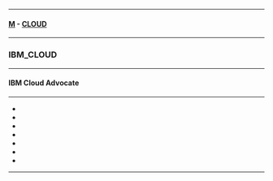 
---

#### [M](https://github.com/ttltrk/TTT/blob/master/menu.md) - [CLOUD](https://github.com/ttltrk/TTT/blob/master/CLOUD/CLOUD.md)

---

### IBM_CLOUD

---

#### IBM Cloud Advocate

---

* [](#)
* [](#)
* [](#)
* [](#)
* [](#)
* [](#)
* [](#)

---

####
